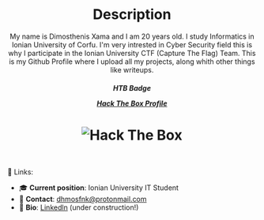 <h1 align="center">Description</h1>
<p align="center">My name is Dimosthenis Xama and I am 20 years old.
I study Informatics in Ionian University of Corfu.
I'm very intrested in Cyber Security field this is why I participate in the Ionian University CTF (Capture The Flag) Team.
This is my Github Profile where I upload all my projects, along whith other things like writeups.</p>
<h5 align="center">HTB Badge
  <br>
  
   [Hack The Box Profile](https://app.hackthebox.com/profile/78776)
  
</h5>
<h1 align="center"><img src="http://www.hackthebox.eu/badge/image/78776" alt="Hack The Box"></h1>
<br>
  
:link: Links: <br>
- :mortar_board: <b>Current position</b>: Ionian University IT Student <br>
- 📧 <b>Contact</b>: dhmosfnk@protonmail.com <br>
- :bookmark_tabs: <b>Bio</b>: [Linkedln](https://www.linkedin.com/in/dhmosthenhs-xama-b16a39224/) (under construction!)
